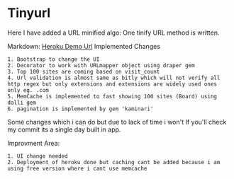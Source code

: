 # Tinyurl
Here I have added a URL minified algo: One tinify URL method is written. 

Markdown:
[Heroku Demo Url](https://stormy-cove-10376.herokuapp.com/)
 Implemented Changes

 	1. Bootstrap to change the UI
 	2. Decorator to work with URLmapper object using draper gem
 	3. Top 100 sites are coming based on visit_count 
 	4. Url validation is almost same as bitly which will not verify all http regex but only extensions and extensions are widely used ones only eg. .com
 	5. MemCache is implemented to fast showing 100 sites (Board) using dalli gem
 	6. pagination is implemented by gem 'kaminari'
 	
 Some changes which i can  do but due to lack of time i won't
 If you'll check my commit its a single day built in app.

 Improvment Area:

 	1. UI change needed
 	2. Deployment of heroku done but caching cant be added because i am using free version where i cant use memcache



